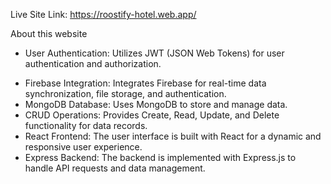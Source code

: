 Live Site Link: https://roostify-hotel.web.app/

About this website

  +  User Authentication: Utilizes JWT (JSON Web Tokens) for user authentication and authorization.
  *  Firebase Integration: Integrates Firebase for real-time data synchronization, file storage, and authentication.
  *  MongoDB Database: Uses MongoDB to store and manage data.
  *  CRUD Operations: Provides Create, Read, Update, and Delete functionality for data records.
  *  React Frontend: The user interface is built with React for a dynamic and responsive user experience.
  *  Express Backend: The backend is implemented with Express.js to handle API requests and data management.
